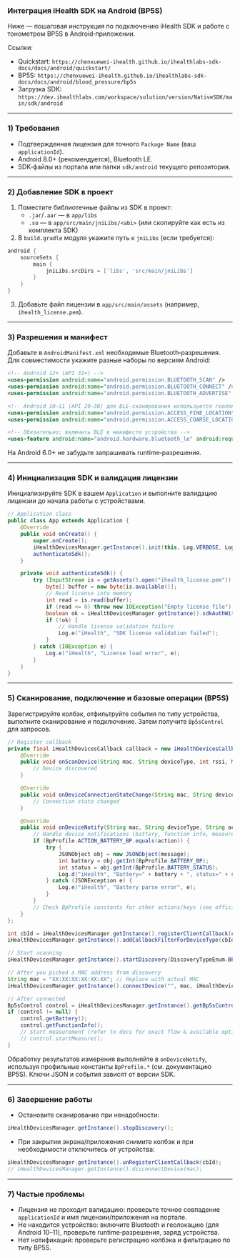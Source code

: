 ### Интеграция iHealth SDK на Android (BP5S)

Ниже — пошаговая инструкция по подключению iHealth SDK и работе с тонометром BP5S в Android‑приложении.

Ссылки:
- Quickstart: `https://chenxuewei-ihealth.github.io/ihealthlabs-sdk-docs/docs/android/quickstart/`
- BP5S: `https://chenxuewei-ihealth.github.io/ihealthlabs-sdk-docs/docs/android/blood_pressure/bp5s`
- Загрузка SDK: `https://dev.ihealthlabs.com/workspace/solution/version/NativeSDK/main/sdk/android`

---

### 1) Требования

- Подтвержденная лицензия для точного `Package Name` (ваш `applicationId`).
- Android 8.0+ (рекомендуется), Bluetooth LE.
- SDK‑файлы из портала или папки `sdk/android` текущего репозитория.

---

### 2) Добавление SDK в проект

1. Поместите библиотечные файлы из SDK в проект:
   - `.jar`/`.aar` — в `app/libs`
   - `.so` — в `app/src/main/jniLibs/<abi>` (или скопируйте как есть из комплекта SDK)
2. В `build.gradle` модуля укажите путь к `jniLibs` (если требуется):

```groovy
android {
    sourceSets {
        main {
            jniLibs.srcDirs = ['libs', 'src/main/jniLibs']
        }
    }
}
```

3. Добавьте файл лицензии в `app/src/main/assets` (например, `ihealth_license.pem`).

---

### 3) Разрешения и манифест

Добавьте в `AndroidManifest.xml` необходимые Bluetooth‑разрешения. Для совместимости укажите разные наборы по версиям Android:

```xml
<!-- Android 12+ (API 31+) -->
<uses-permission android:name="android.permission.BLUETOOTH_SCAN" />
<uses-permission android:name="android.permission.BLUETOOTH_CONNECT" />
<uses-permission android:name="android.permission.BLUETOOTH_ADVERTISE" />

<!-- Android 10–11 (API 29–30) для BLE‑сканирования используется геолокация -->
<uses-permission android:name="android.permission.ACCESS_FINE_LOCATION" />
<uses-permission android:name="android.permission.ACCESS_COARSE_LOCATION" />

<!-- Обязательно: включить BLE в манифесте устройства -->
<uses-feature android:name="android.hardware.bluetooth_le" android:required="true" />
```

На Android 6.0+ не забудьте запрашивать runtime‑разрешения.

---

### 4) Инициализация SDK и валидация лицензии

Инициализируйте SDK в вашем `Application` и выполните валидацию лицензии до начала работы с устройствами.

```java
// Application class
public class App extends Application {
    @Override
    public void onCreate() {
        super.onCreate();
        iHealthDevicesManager.getInstance().init(this, Log.VERBOSE, Log.VERBOSE);
        authenticateSdk();
    }

    private void authenticateSdk() {
        try (InputStream is = getAssets().open("ihealth_license.pem")) {
            byte[] buffer = new byte[is.available()];
            // Read license into memory
            int read = is.read(buffer);
            if (read <= 0) throw new IOException("Empty license file");
            boolean ok = iHealthDevicesManager.getInstance().sdkAuthWithLicense(buffer);
            if (!ok) {
                // Handle license validation failure
                Log.e("iHealth", "SDK license validation failed");
            }
        } catch (IOException e) {
            Log.e("iHealth", "License load error", e);
        }
    }
}
```

---

### 5) Сканирование, подключение и базовые операции (BP5S)

Зарегистрируйте колбэк, отфильтруйте события по типу устройства, выполните сканирование и подключение. Затем получите `Bp5sControl` для запросов.

```java
// Register callback
private final iHealthDevicesCallback callback = new iHealthDevicesCallback() {
    @Override
    public void onScanDevice(String mac, String deviceType, int rssi, Map manufactorData) {
        // Device discovered
    }

    @Override
    public void onDeviceConnectionStateChange(String mac, String deviceType, int status, int errorID, Map manufactorData) {
        // Connection state changed
    }

    @Override
    public void onDeviceNotify(String mac, String deviceType, String action, String message) {
        // Handle device notifications (battery, function info, measurement results)
        if (BpProfile.ACTION_BATTERY_BP.equals(action)) {
            try {
                JSONObject obj = new JSONObject(message);
                int battery = obj.getInt(BpProfile.BATTERY_BP);
                int status = obj.getInt(BpProfile.BATTERY_STATUS);
                Log.d("iHealth", "Battery=" + battery + ", status=" + status);
            } catch (JSONException e) {
                Log.e("iHealth", "Battery parse error", e);
            }
        }
        // Check BpProfile constants for other actions/keys (see official docs)
    }
};

int cbId = iHealthDevicesManager.getInstance().registerClientCallback(callback);
iHealthDevicesManager.getInstance().addCallbackFilterForDeviceType(cbId, iHealthDevicesManager.TYPE_BP5S);

// Start scanning
iHealthDevicesManager.getInstance().startDiscovery(DiscoveryTypeEnum.BP5S);

// After you picked a MAC address from discovery
String mac = "XX:XX:XX:XX:XX:XX"; // Replace with actual MAC
iHealthDevicesManager.getInstance().connectDevice("", mac, iHealthDevicesManager.TYPE_BP5S);

// After connected
Bp5sControl control = iHealthDevicesManager.getInstance().getBp5sControl(mac);
if (control != null) {
    control.getBattery();
    control.getFunctionInfo();
    // Start measurement (refer to docs for exact flow & available options)
    // control.startMeasure();
}
```

Обработку результатов измерения выполняйте в `onDeviceNotify`, используя профильные константы `BpProfile.*` (см. документацию BP5S). Ключи JSON и события зависят от версии SDK.

---

### 6) Завершение работы

- Остановите сканирование при ненадобности: 

```java
iHealthDevicesManager.getInstance().stopDiscovery();
```

- При закрытии экрана/приложения снимите колбэк и при необходимости отключитесь от устройства:

```java
iHealthDevicesManager.getInstance().unRegisterClientCallback(cbId);
// iHealthDevicesManager.getInstance().disconnectDevice(mac);
```

---

### 7) Частые проблемы

- Лицензия не проходит валидацию: проверьте точное совпадение `applicationId` и имя лицензии/приложения на портале.
- Не находится устройство: включите Bluetooth и геолокацию (для Android 10–11), проверьте runtime‑разрешения, заряд устройства.
- Нет нотификаций: проверьте регистрацию колбэка и фильтрацию по типу BP5S.


